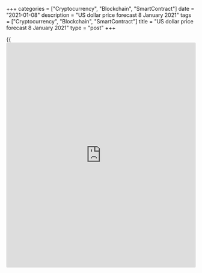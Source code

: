 +++
categories = ["Cryptocurrency", "Blockchain", "SmartContract"]
date = "2021-01-08"
description = "US dollar price forecast 8 January 2021"
tags = ["Cryptocurrency", "Blockchain", "SmartContract"]
title = "US dollar price forecast 8 January 2021"
type = "post"
+++

{{<iframe id="large-banner" src="https://www.bounty.group/#slide=25.0" width="100%" height="600" scrolling="no" style="border: 0px solid rgb(216, 221, 230); border-radius: 3px;">}}

2021-01-08

2021-01-08

Dollar is clutching at straws. Forecast as of 08.01.2021Dmitri Demidenko

Although the US stock market rose, the euro rolled down. Will the
correction be deep? Let us discuss the Forex outlook and make up a
[EURUSD][1] trading plan.

## Weekly US dollar fundamental forecast

The Fed’s hawkish stance and the surge of the Treasury yield made
[EURUSD][1] bulls nervous. Speculators have been building up US dollar
shorts for the 40th week in a row, and the bullish factors for the
greenback encourage the sellers to exit trades. Furthermore, Bloomberg
experts expect a weak growth of the US nonfarm payrolls by 50,000. A
quarter of the analysts polled suggest the indicator should enter a
negative area.

A ‘blue wave’ allowed the [S&P 500][2] to hit new all-time highs and
supported the Treasury yield growth. The rates on 10-year Treasuries
have reached 1.1% for the first time since February, have featured the
best four-day rally since the presidential election. The yield is
growing too fast. On the one hand, it makes the US assets more
appealing; on the other hand, it sets back carry traders and emerging
markets’ currencies. According to Reuters experts, the EM currencies
should rally in 2021. 47 out of 57 analysts expect the EM currencies to
perform better than the advanced economies’ currencies.

### Dynamics of US Treasury yield

 _Source_ _: Wall Street Journal_

### Forecasts for US dollar and other currencies

 _Source_ _: Reuters_

35 out of 63 economists, which about 55%, predict the dollar downtrend
should continue for more than a year. The median forecast for the
[EURUSD][1] is 1.25 at the end of 2021.

The greenback is supported by the Treasury yield growth, which resulted
from the growing chance of an extra fiscal stimulus provided by Joe
Biden’s administration. The stimulus will increase the volume of bonds
issue and lead to the capital outflow from the secondary market to the
initial one. The US dollar grew amid the hawkish tone of the Fed’s
officials. Richmond Fed President Thomas Barkin says the Treasury yield
increase indicates that [investor](https://www.fintechee.com/tutorial-for-forex-trading/investor-mode/)s expect the Fed to hike the interest
rates. Philadelphia Fed President Patrick Harker says the Fed may begin
paring bond purchases in late 2021.

I don’t think the [EURUSD][1] bears should expect the US bond market
rates to continue the rally. History hasn’t proven that an increase in
bond issue volumes leads to a rise in yields. In contrast, the US debt
to GDP ratio has hit the level that was last since during the Second
World War, and rates are at near-record lows. The US government and the
Fed remember very well that the debt must be paid, and the lower the
yield, the cheaper it will cost to service them.

###  **Weekly[EURUSD][1] trading plan **

Therefore, I do not think that [EURUSD][1] bears will develop a deep
correction unless there are new drivers. If the US jobs report for
December is weak, the euro-dollar will go down to 1.218 or 1.2145.
However, it is likely to encourage the buyers to buy at a better price,
as the target at 1.25 is still relevant.



## Price chart of EURUSD in real time mode

The content of this article reflects the author’s opinion and does not
necessarily reflect the official position of LiteForex. The material
published on this page is provided for informational purposes only and
should not be considered as the provision of investment advice for the
purposes of Directive 2004/39/EC.

Rate this article:

{{value}}

( {{count}} {{title}} )

   1. my.liteforex.com/trading/chart?symbol=EURUSD&returnUrl=true
   2. my.liteforex.com/trading/chart?symbol=SPX&returnUrl=true